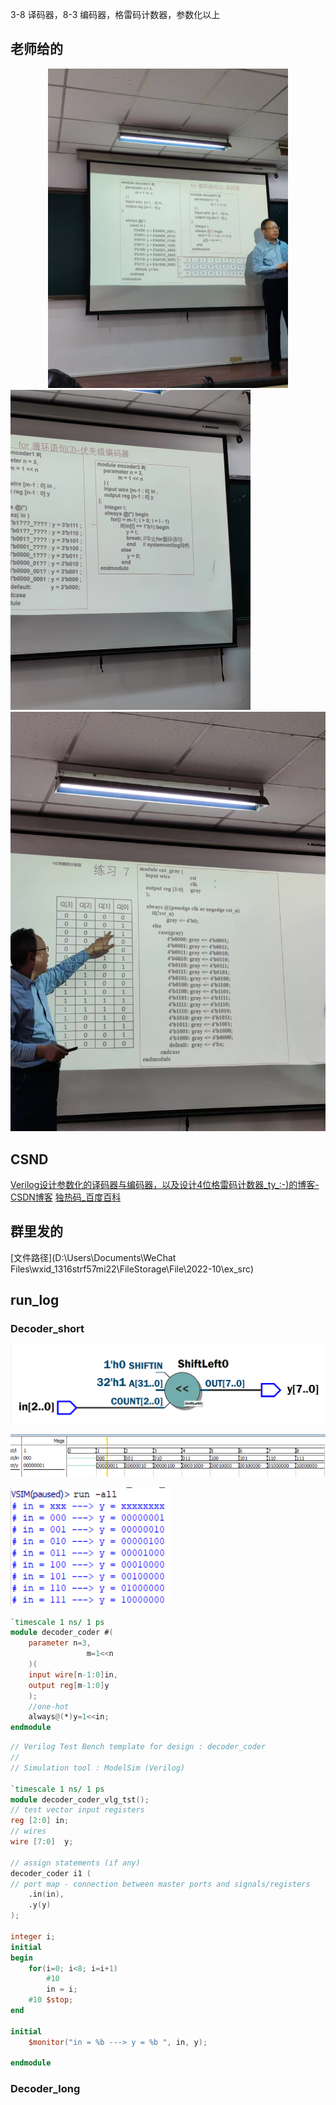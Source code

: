 3-8 译码器，8-3 编码器，格雷码计数器，参数化以上

## 老师给的
<div align=center><img src="https://raw.githubusercontent.com/acdefg/cdn/main/obsidian/3a12c9388992ff1dcedb03fa91cf252.jpg" style="zoom: 50%;"></div>
<img src="https://raw.githubusercontent.com/acdefg/cdn/main/obsidian/e6ccb36aa2e87971e0f038eb4cf4cc7.jpg"style="zoom:50%"/>
<div align=center><img src="https://raw.githubusercontent.com/acdefg/cdn/main/obsidian/a3e7e64c6575429f11ac203f0f656ee.jpg" style="zoom: 67%;"></div>

## CSND
[Verilog设计参数化的译码器与编码器，以及设计4位格雷码计数器_ty_:-)的博客-CSDN博客](https://blog.csdn.net/Zhong_ty/article/details/127614249)
	[独热码_百度百科](https://baike.baidu.com/item/%E7%8B%AC%E7%83%AD%E7%A0%81/1428731)

## 群里发的
[文件路径](D:\Users\Documents\WeChat Files\wxid_1316strf57mi22\FileStorage\File\2022-10\ex_src)

## run_log
### Decoder_short
![300](https://raw.githubusercontent.com/acdefg/cdn/main/obsidian/20221104170757.png)

![](https://raw.githubusercontent.com/acdefg/cdn/main/obsidian/20221104173909.png)

![](https://raw.githubusercontent.com/acdefg/cdn/main/obsidian/20221104174410.png)

```verilog
`timescale 1 ns/ 1 ps
module decoder_coder #(
	parameter n=3,
				 m=1<<n
	)(
	input wire[n-1:0]in,
	output reg[m-1:0]y
	);
	//one-hot
	always@(*)y=1<<in;
endmodule 
```


```verilog                                                                                
// Verilog Test Bench template for design : decoder_coder
// 
// Simulation tool : ModelSim (Verilog)

`timescale 1 ns/ 1 ps
module decoder_coder_vlg_tst();
// test vector input registers
reg [2:0] in;
// wires                                               
wire [7:0]  y;

// assign statements (if any)                          
decoder_coder i1 (
// port map - connection between master ports and signals/registers   
	.in(in),
	.y(y)
);

integer i;
initial                                                
begin
	for(i=0; i<8; i=i+1)
		#10 
		in = i;
	#10 $stop;
end

initial 
	$monitor("in = %b ---> y = %b ", in, y);
                                                 
endmodule

```

### Decoder_long
